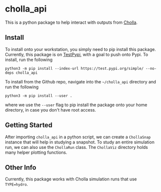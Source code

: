 # cholla_api

This is a python package to help interact with outputs from [Cholla](https://github.com/cholla-hydro/cholla). 

## Install

To install onto your workstation, you simply need to pip install this package. Currently, this package is on [TestPypi](https://test.pypi.org/project/cholla-api/), with a goal to push onto Pypi. To install, run the following

```
python3 -m pip install --index-url https://test.pypi.org/simple/ --no-deps cholla_api
```

To install from the Github repo, navigate into the `~/cholla_api` directory and run the following

``
python3 -m pip install --user .
``

where we use the `--user` flag to pip install the package onto your home directory, in case you don't have root access.

## Getting Started

After importing `cholla_api` in a python script, we can create a `ChollaSnap` instance that will help in studying a snapshot. To study an entire simulation run, we can also use the `ChollaRun` class. The `ChollaViz` directory holds many helper plotting functions.

## Other Info

Currently, this package works with Cholla simulation runs that use `TYPE=hydro`.

